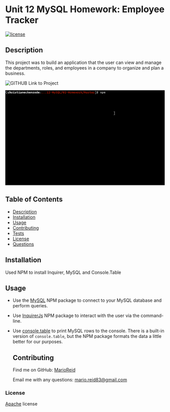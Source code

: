  # Unit 12 MySQL Homework: Employee Tracker

  [![license](https://img.shields.io/badge/License-Apache%202.0-blue.svg)](https://www.apache.org/licenses/LICENSE-2.0)

  ## Description
  
  This project was to build an application that the user can view and manage the departments, roles, and employees in a company
  to organize and plan a business.
  
  ![GITHUB Link to Project](https://github.com/MarioReid/employee-tracker)

  ![Employee Tracker](Assets/employee-tracker.gif)

  ## Table of Contents
  - [Description](#description)
  - [Installation](#installation)
  - [Usage](#usage)
  - [Contributing](#contributing)
  - [Tests](#tests)
  - [License](#license)
  - [Questions](#questions)
  
  ## Installation
  Used NPM  to install Inquirer, MySQL and Console.Table

  ## Usage
* Use the [MySQL](https://www.npmjs.com/package/mysql) NPM package to connect to your MySQL database and perform queries.

* Use [InquirerJs](https://www.npmjs.com/package/inquirer/v/0.2.3) NPM package to interact with the user via the command-line.

* Use [console.table](https://www.npmjs.com/package/console.table) to print MySQL rows to the console. There is a built-in version of `console.table`, but the NPM package formats the data a little better for our purposes.

  ## Contributing
  
  Find me on GitHub: [MarioReid](https://github.com/MarioReid)

  Email me with any questions: mario.reid83@gmail.com

### License
  [Apache](https://choosealicense.com/licenses/apache-2.0/) license
